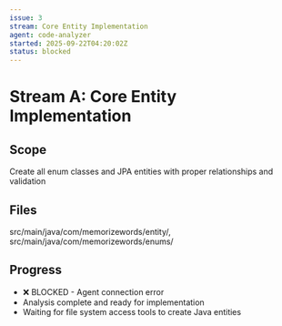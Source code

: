 ```yaml
---
issue: 3
stream: Core Entity Implementation
agent: code-analyzer
started: 2025-09-22T04:20:02Z
status: blocked
---
```


# Stream A: Core Entity Implementation

## Scope
Create all enum classes and JPA entities with proper relationships and validation

## Files
src/main/java/com/memorizewords/entity/, src/main/java/com/memorizewords/enums/

## Progress
- ❌ BLOCKED - Agent connection error
- Analysis complete and ready for implementation
- Waiting for file system access tools to create Java entities